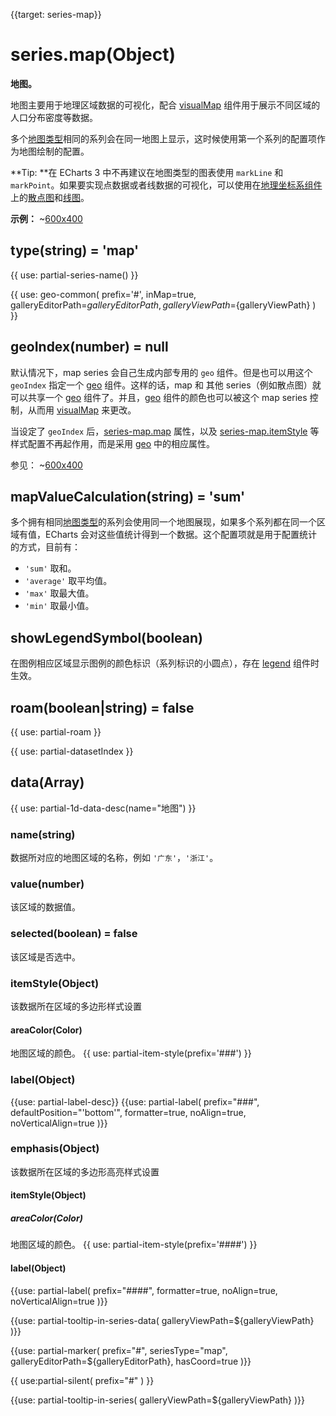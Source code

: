 
{{target: series-map}}

# series.map(Object)

**地图。**

地图主要用于地理区域数据的可视化，配合 [visualMap](~visualMap) 组件用于展示不同区域的人口分布密度等数据。

多个[地图类型](~series-map.map)相同的系列会在同一地图上显示，这时候使用第一个系列的配置项作为地图绘制的配置。

**Tip: **在 ECharts 3 中不再建议在地图类型的图表使用 `markLine` 和 `markPoint`。如果要实现点数据或者线数据的可视化，可以使用在[地理坐标系组件](~geo)上的[散点图](~series-scatter)和[线图](~series-lines)。

**示例：**
~[600x400](${galleryViewPath}doc-example/map-example&reset=1&edit=1)


## type(string) = 'map'

{{ use: partial-series-name() }}

{{ use: geo-common(
    prefix='#',
    inMap=true,
    galleryEditorPath=${galleryEditorPath},
    galleryViewPath=${galleryViewPath}
) }}

## geoIndex(number) = null

默认情况下，map series 会自己生成内部专用的 `geo` 组件。但是也可以用这个 `geoIndex` 指定一个 [geo](~geo) 组件。这样的话，map 和 其他 series（例如散点图）就可以共享一个 [geo](~geo) 组件了。并且，[geo](~geo) 组件的颜色也可以被这个 map series 控制，从而用 [visualMap](~visualMap) 来更改。

当设定了 `geoIndex` 后，[series-map.map](~series-map.map) 属性，以及 [series-map.itemStyle](~series-map.itemStyle) 等样式配置不再起作用，而是采用 [geo](~geo) 中的相应属性。

参见：
~[600x400](${galleryViewPath}geo-map-scatter&reset=1&edit=1)

## mapValueCalculation(string) = 'sum'
多个拥有相同[地图类型](~series-map.map)的系列会使用同一个地图展现，如果多个系列都在同一个区域有值，ECharts 会对这些值统计得到一个数据。这个配置项就是用于配置统计的方式，目前有：

+ `'sum'`   取和。
+ `'average'` 取平均值。
+ `'max'`   取最大值。
+ `'min'`   取最小值。

## showLegendSymbol(boolean)
在图例相应区域显示图例的颜色标识（系列标识的小圆点），存在 [legend](~legend) 组件时生效。

## roam(boolean|string) = false
{{ use: partial-roam }}

{{ use: partial-datasetIndex }}

## data(Array)
{{ use: partial-1d-data-desc(name="地图") }}

### name(string)
数据所对应的地图区域的名称，例如 `'广东'`，`'浙江'`。

### value(number)
该区域的数据值。

### selected(boolean) = false
该区域是否选中。

### itemStyle(Object)
该数据所在区域的多边形样式设置
#### areaColor(Color)
地图区域的颜色。
{{ use: partial-item-style(prefix='###') }}

### label(Object)
{{use: partial-label-desc}}
{{use: partial-label(
    prefix="###",
    defaultPosition="'bottom'",
    formatter=true,
    noAlign=true,
    noVerticalAlign=true
)}}

### emphasis(Object)
该数据所在区域的多边形高亮样式设置
#### itemStyle(Object)
##### areaColor(Color)
地图区域的颜色。
{{ use: partial-item-style(prefix='####') }}
#### label(Object)
{{use: partial-label(
    prefix="####",
    formatter=true,
    noAlign=true,
    noVerticalAlign=true
)}}

{{use: partial-tooltip-in-series-data(
    galleryViewPath=${galleryViewPath}
)}}

{{use: partial-marker(
    prefix="#",
    seriesType="map",
    galleryEditorPath=${galleryEditorPath},
    hasCoord=true
)}}

{{ use:partial-silent(
    prefix="#"
) }}

{{use: partial-tooltip-in-series(
    galleryViewPath=${galleryViewPath}
)}}
